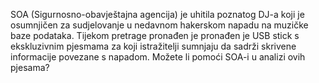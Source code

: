 SOA (Sigurnosno-obavještajna agencija) je uhitila poznatog DJ-a koji je osumnjičen za sudjelovanje u nedavnom hakerskom napadu na muzičke baze podataka. Tijekom pretrage pronađen je pronađen je USB stick s ekskluzivnim pjesmama za koji istražitelji sumnjaju da sadrži skrivene informacije povezane s napadom. Možete li pomoći SOA-i u analizi ovih pjesama?